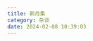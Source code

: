 ```yaml
---
title: 新月集
category: 杂谈
date: 2024-02-08 10:39:03
---
```


<!-- ### 未来的展望

笔端至此，时间已是公元2024年二月七日，距离2023年彻底结束，还有两天。此刻的我端坐于桌前，尝试总结一下过去，并奢侈的展望一下未来。
这个时间点的我，已经毕业两年半了，坦白讲，除了有略微的瑕疵，既定的目标，全部达成。2023年于我而言，有几件大事。1.自己终于进入了自己梦寐以求的公司：阿里巴巴，2.有了一个深爱着我的可爱姑娘。3.王子明父母的先后过世。

#### 工作

虽说毕业还不到三年，但是想想从当年走入三江大门的那一刻至今，也快十年了。这过去的十年时间，我从一个刚结束高中生涯、准三本差生的毛头小子，蜕变成了全国前三、世界级巨头阿里巴巴的准雇员，蜕变的过程`高考的loser`====> `研究生` ===> `阿里巴巴`，现在想想，犹如梦一场。大华到研究院再到现在的阿里，真不可谓之不折腾。三年不到的时间，我已经呆了三家单位。也将自己的年薪，拉到了40w。对于过去的所作所为，有些点略带遗憾，这一路走来，也伤害过一些人但是，我不会后悔，哪怕再让我来一次，这牌，还是会这么打。`但是，折腾，到此为止。`

#### 生活

2023年十月二日，同李玲玲表白成功，她开始正式的介入到我的生活，随后的发展相当迅猛，这直接导致今年过年，她家是不得不去。期间虽然也发生了一些矛盾，但我们双方都很清楚，我们对彼此，充满了期待。在这五个月不到的时间里发生的事情，用她的话讲，**就是像做梦一样。**十月份表白即拿下。我们一起去爬了紫金山，逛了夫子庙，买过五百块的猪肉脯，也买过工厂直发的冰淇淋雪糕。在玄武湖上划船，在钱塘江边挨冻。在南湖边欣赏落日，也在三河滩激情舌吻。当然，还有记不清次数的在床上、沙发上战斗。因为异地，所以我们双向奔赴相约南京。一个小姑娘为了给我过生日，早上四点多起床赶车来到杭州。我们在水库看台遥望着远方，期待着，只属于我们的未来。

#### 其他

想要干的事儿，不要犹豫，全力以赴，哪怕头破血流


毕业后至今的所见所闻所历，充分证明了，师傅是对的。人世间很温暖，但也可以很残酷，尤其是在中国这样社会环境极度恶劣的场景下，更是如此。因为基础设施等同于没有的虚弱，导致环境中的每一个个体，都要想尽办法去自保。面对这种丛林社会，不同的人，给出了不同的选择。有的人奋斗至死，有些人用躺平抗议。有些人用脚投票选择了离开，也有些人，是真的永远`离开`。在这种充斥着各种无奈与心酸的氛围中，我始终的态度就是，所有人，都不会有什么美好的未来。钱再多，权再大，又如何？你拿什么保证你的子孙后代能够过的像你一样有钱、有权？不被人无端的整、不被这虚弱的大环境拖死？曹雪芹在红楼梦中有句名言：**眼看他起高楼， 眼看他宴宾客，眼看他楼塌了。** 道尽了中国两千多年的奴才制历史：`我可以一夜把你捧上天，也可以一夜拉你下来摔死你。这个你说了不算，我说了算,所以你要当我的奴才.`

什么人情世故、人情冷暖，最最关键的就一点，**实力**。为了实现我们最终的理想，我们必须要有实力，正如希特勒所言，`要有强健的体魄，坚强的意志，不懈的努力，矢志不渝的奋斗目标，`，方能不白来一趟世上。我用了三年的时间，完成了几乎所有的目标，距离我而立之年的三十岁，还有两年的时间。对于这两年我需要做的事情，也很清晰。



刚迈入`二十八岁`的年纪，`研究生`学历，`阿里巴巴国Daraz`（等同于外企）的正式雇员，`四十万`的年薪，有一个虽然时不时给我找麻烦但是`深爱着我的姑娘`，有一条跟了我三年的超级可爱的小狗`神乐`，一台价值二十来万的`思域`座驾，再捏着些许的`存款`...不说条件有多么的优越但至少，这已经是我所能想象到的，相当完美的状态。对这一切，我相当之知足。 但这一切，**仅仅代表着过去，重头戏，才刚刚开始...**

**it's our duty.**
二零二四年二月八日 -->